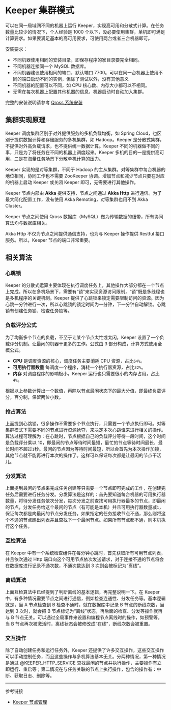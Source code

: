 # Keeper 集群模式

可以在同一局域网不同的机器上运行 Keeper，实现高可用和分散式计算。在任务数量比较少的情况下，个人经验是 1000 个以下，没必要使用集群，单机即可满足计算要求。如果要满足基本的高可用要求，可使用两台或者三台机器即可。

安装要求：

* 不同机器使用相同的安装目录，即保存程序的家目录要完全相同。
* 不同机器连接同一个 MySQL 数据库。
* 不同机器建议使用相同的端口，默认端口 7700。可以在同一台机器上使用不同的端口启动不同的实例，但除了测试以外，没有其他意义
* 不同机器的配置可以不同，如 CPU 核心数、内存大小都可以不相同。
* 无需在每次机器上配置其他机器的信息，机器启动时自动加入集群。

完整的安装说明请参考 [Qross 系统安装](/qross/install.md)

## 集群实现原理

Keeper 调度集群区别于对外提供服务的多机负载均衡，如 Spring Cloud，也区别于提供数据计算和存储服务的多机集群，如 Hadoop。Keeper 是分散式集群，不提供对外高负载请求，也不提供统一数据计算。Keeper 不同的机器做不同的事，只是为了将任务在不同的机器上调度起来。Keeper 多机的目的一是提供高可用，二是在海量任务场景下分散单机计算的压力。

Keeper 实现的是对等集群，不同于 Hadoop 的主从集群。对等集群中每台机器的地位相同，协同工作也不需要 ZooKeeper 协调。增加节点和减少节点只要在对应的机器上启动 Keeper 或关闭 Keeper 即可，无需要进行其他操作。

Keeper 节点内部由 **Akka** 提供支持，节点之间通过 **Akka Http** 进行通信。为了最大简化配置工作，没有使用 Akka Remoting，对等集群也用不到 Akka Cluster。

Keeper 节点之间使用 Qross 数据库（MySQL）做为传输数据的纽带，所有协同算法均与数据库相关。

Akka Http 不仅为节点之间提供通信支持，也为与 Keeper 操作提供 Restful 接口服务。所以，Keeper 节点的端口非常重要。

## 相关算法

### 心跳锁

Keeper 的分散式运算主要体现在执行调度任务上，其他操作大部分都在一个节点上完成。所以在多机场景下，需要有“锁”来实现资源访问限制，“锁”既是多线程也是多机程序的关键机制。Keeper 提供了心跳锁来锁定需要限制访问的资源。因为心跳一分钟进行一次，所以心跳锁的锁定时间为一分钟，下一分钟自动解锁。心跳锁有创建任务锁、检查任务锁等。

### 负载评分公式

为了均衡多个节点的负载，不至于让某个节点太忙或太闲，Keeper 设置了一个负载评分机制。让最闲的机器干更多的工作。公式由 3 部分构成，计算方式使用全概公式。

* **CPU** 是调度资源的核心，调度任务主要消耗 CPU 资源，占比`64%`。
* **可用执行器数量** 每调度一个程序，消耗一个执行器资源，占比`32%`。
* **内存** 对调度程序的影响极小，Keeper 运行也只需要很小的内存占用，占比`4%`。

根据以上参数计算出一个数值，再除以节点最闲状态下的最大分值，即最终负载评分，百分制，保留两位小数。

### 抢占算法

上面提到心跳锁，很多操作不需要多个节点执行，只需要一个节点执行即可。对等集群模式下需要不同的节点进行资源抢夺，来决定本次心跳谁来进行相关的操作。算法过程可理解为：在心跳时，节点根据自己的负载评分等待一段时间，这个时间是负载评分乘以 10，即最闲的节点等待时间最短，最忙的节点等待时间最长，最长时间不超过`1`秒。最闲的节点因为等待时间最短，所以会首先为本次操作加锁，其他节点就不能再进行本次的操作了。这样可以保证每次都是让最闲的节点干活儿。

### 分发算法

上面提到最闲的节点来完成任务创建等只需要一个节点即可完成的工作，在创建完任务后需要进行任务分发。分发算法是这样的：首先要知道每台机器的可用执行器数量，将待分发任务依次分发，每次分发之前查找可用执行器最多的节点，即最闲的节点，分发任务给这个最闲的节点（有可能是本机）并且可用执行器数量减`1`，保证每次都是向最闲的节点分发任务。如果指定的任务接收节点不通，那么则将这个不通的节点踢出列表并且查找下一个最闲节点。如果所有节点都不通，则本机执行这个任务。

### 互检算法

在 Keeper 中有一个系统检查组件在每分钟心跳时，首先获取所有可用节点列表，并且依次通过 Http 端口向这个可用节点依次发送请求，对于连接不通的节点将会在数据库进行记录不通次数，不通次数达到 3 次则会被标记为“离线”。

### 离线算法

上面互检算法中已经提到了判断离线的基本逻辑，再完整说明一下。在 Keeper 中，有多种情况需要节点之间进行通信，例如检查连通性、分发任务等。基本逻辑就是，当 A 节点检查到 B 检查不通时，就在数据库中记录 B 节点的断线次数，当达到 3 次时，就会把 B 节点标记为“离线”状态，再后面的检查、分发等操作就再与 B 节点无关。可以通过全局事件来设置和编程节点离线时的操作，如预警等。当 B 节点再次被激活时，离线状态会被修改成“在线”，断线次数会被重置。

### 交互操作
 
除了自动创建任务和运行任务外，Keeper 还提供了许多交互操作，这些交互操作可以手动控制任务，而且这些操作与多机算法基本无关。分两种情况，第一种情况是通过 @KEEPER_HTTP_SERVICE 查找最闲的节点并执行操作，主要操作有立即运行、重启等；第二情况在与任务关联的节点上执行操作，包含的操作有：中断、获取日志、删除等。


---
参考链接

* [Keeper 节点管理](/master/keeper/nodes.md)

